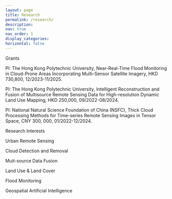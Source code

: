 ```yaml
---
layout: page
title: Research
permalink: /research/
description: 
nav: true
nav_order: 1
display_categories:
horizontal: false
---
```


Grants

PI: The Hong Kong Polytechnic University, Near-Real-Time Flood Monitoring in Cloud-Prone Areas Incorporating Multi-Sensor Satellite Imagery, HKD 730,800, 12/2023-11/2025.

PI: The Hong Kong Polytechnic University, Intelligent Reconstruction and Fusion of Multisource Remote Sensing Data for High-resolution Dynamic Land Use Mapping, HKD 250,000, 09/2022-08/2024.

PI: National Natural Science Foundation of China (NSFC), Thick Cloud Processing Methods for Time-series Remote Sensing Images in Tensor Space,  CNY 300, 000, 01/2022-12/2024.​


Research Interests

Urban Remote Sensing

Cloud Detection and Removal

Muit-source Data Fusion

Land Use & Land Cover 

Flood Monitoring

Geospatial Artificial Intelligence

